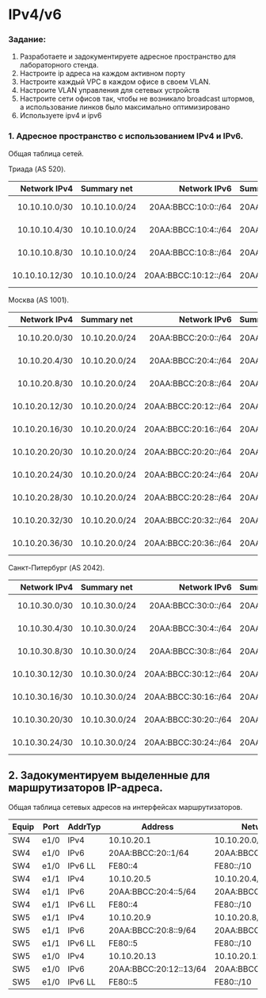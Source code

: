 #  IPv4/v6

###  Задание:

1. Разработаете и задокументируете адресное пространство для лабораторного стенда.
2. Настроите ip адреса на каждом активном порту
3. Настроите каждый VPC в каждом офисе в своем VLAN.
4. Настроите VLAN управления для сетевых устройств
5. Настроите сети офисов так, чтобы не возникало broadcast штормов, а использование линков было максимально оптимизировано
6. Используете ipv4 и ipv6


###  1. Адресное пространство с использованием IPv4 и IPv6.


  Общая таблица сетей.
  
  Триада (AS 520).

| Network IPv4     | Summary net    | Network IPv6             | Summary net         | Description   | Eq&port         |
|-----------------:|:---------------|-------------------------:|:--------------------|:-------------:|-----------------|
| 10.10.10.0/30    | 10.10.10.0/24  | 20AA:BBCC:10:0::/64      | 20AA:BBCC:10::/48   | Триада AS 520 | R23e0/1 R25e0/0 |
| 10.10.10.4/30    | 10.10.10.0/24  | 20AA:BBCC:10:4::/64      | 20AA:BBCC:10::/48   | Триада AS 520 | R25e0/2 R26e0/2 |
| 10.10.10.8/30    | 10.10.10.0/24  | 20AA:BBCC:10:8::/64      | 20AA:BBCC:10::/48   | Триада AS 520 | R26e0/0 R24e0/1 |
| 10.10.10.12/30   | 10.10.10.0/24  | 20AA:BBCC:10:12::/64     | 20AA:BBCC:10::/48   | Триада AS 520 | R23e0/2 R24e0/2 |

Москва (AS 1001).

| Network IPv4     | Summary net    | Network IPv6             | Summary net         | Description   | Eq&port         |
|-----------------:|:---------------|-------------------------:|:--------------------|:-------------:|-----------------|
| 10.10.20.0/30    | 10.10.20.0/24  | 20AA:BBCC:20:0::/64      | 20AA:BBCC:20::/48   | Москва AS 1001| SW4e1/0 R12e0/0 |
| 10.10.20.4/30    | 10.10.20.0/24  | 20AA:BBCC:20:4::/64      | 20AA:BBCC:20::/48   | Москва AS 1001| SW4e1/1 R13e0/1 |
| 10.10.20.8/30    | 10.10.20.0/24  | 20AA:BBCC:20:8::/64      | 20AA:BBCC:20::/48   | Москва AS 1001| SW5e1/1 R12e0/1 |
| 10.10.20.12/30   | 10.10.20.0/24  | 20AA:BBCC:20:12::/64     | 20AA:BBCC:20::/48   | Москва AS 1001| SW5e1/0 R13e0/0 |
| 10.10.20.16/30   | 10.10.20.0/24  | 20AA:BBCC:20:16::/64     | 20AA:BBCC:20::/48   | Москва AS 1001| R12e0/2 R14e0/0 |
| 10.10.20.20/30   | 10.10.20.0/24  | 20AA:BBCC:20:20::/64     | 20AA:BBCC:20::/48   | Москва AS 1001| R12e0/3 R15e0/1 |
| 10.10.20.24/30   | 10.10.20.0/24  | 20AA:BBCC:20:24::/64     | 20AA:BBCC:20::/48   | Москва AS 1001| R13e0/3 R14e0/1 |
| 10.10.20.28/30   | 10.10.20.0/24  | 20AA:BBCC:20:28::/64     | 20AA:BBCC:20::/48   | Москва AS 1001| R13e0/2 R15e0/0 |
| 10.10.20.32/30   | 10.10.20.0/24  | 20AA:BBCC:20:32::/64     | 20AA:BBCC:20::/48   | Москва AS 1001| R14e0/3 R19e0/0 |
| 10.10.20.36/30   | 10.10.20.0/24  | 20AA:BBCC:20:36::/64     | 20AA:BBCC:20::/48   | Москва AS 1001| R15e0/3 R20e0/0 |

Санкт-Питербург (AS 2042).

| Network IPv4     | Summary net    | Network IPv6             | Summary net         | Description   | Eq&port          |
|-----------------:|:---------------|-------------------------:|:--------------------|:-------------:|------------------|
| 10.10.30.0/30    | 10.10.30.0/24  | 20AA:BBCC:30:0::/64      | 20AA:BBCC:20::/48   | Питер AS 2042 | SW9e0/3  R17e0/0 |
| 10.10.30.4/30    | 10.10.30.0/24  | 20AA:BBCC:30:4::/64      | 20AA:BBCC:20::/48   | Питер AS 2042 | SW9e1/0  R16e0/2 |
| 10.10.30.8/30    | 10.10.30.0/24  | 20AA:BBCC:30:8::/64      | 20AA:BBCC:20::/48   | Питер AS 2042 | SW10e1/0 R17e0/2 |
| 10.10.30.12/30   | 10.10.30.0/24  | 20AA:BBCC:30:12::/64     | 20AA:BBCC:20::/48   | Питер AS 2042 | SW10e0/3 R16e0/0 |
| 10.10.30.16/30   | 10.10.30.0/24  | 20AA:BBCC:30:16::/64     | 20AA:BBCC:20::/48   | Питер AS 2042 | R17e0/1  R18e0/1 |
| 10.10.30.20/30   | 10.10.30.0/24  | 20AA:BBCC:30:20::/64     | 20AA:BBCC:20::/48   | Питер AS 2042 | R16e0/1  R18e0/0 |
| 10.10.30.24/30   | 10.10.30.0/24  | 20AA:BBCC:30:24::/64     | 20AA:BBCC:20::/48   | Питер AS 2042 | R16e0/3  R32e0/0 |



##  2. Задокументируем выделенные для маршрутизаторов IP-адреса.


  Общая таблица сетевых адресов на интерфейсах маршрутизаторов.

| Equip | Port | AddrTyp | Address                  | Network                | Description     |
|-------|------|---------|--------------------------|------------------------|-----------------|
| SW4   | e1/0 | IPv4    | 10.10.20.1               | 10.10.20.0/30          | to R12 e0/0     |
| SW4   | e1/0 | IPv6    | 20AA:BBCC:20::1/64       | 20AA:BBCC:20::/64      | to R12 e0/0     |
| SW4   | e1/0 | IPv6 LL | FE80::4                  | FE80::/10              | to R12 e0/0     |
| SW4   | e1/1 | IPv4    | 10.10.20.5               | 10.10.20.4/30          | to R13 e0/1     |
| SW4   | e1/1 | IPv6    | 20AA:BBCC:20:4::5/64     | 20AA:BBCC:20:4::/64    | to R13 e0/1     |
| SW4   | e1/1 | IPv6 LL | FE80::4                  | FE80::/10              | to R13 e0/1     |
| SW5   | e1/1 | IPv4    | 10.10.20.9               | 10.10.20.8/30          | to R12 e0/1     | 
| SW5   | e1/1 | IPv6    | 20AA:BBCC:20:8::9/64     | 20AA:BBCC:20:8::/64    | to R12 e0/1     |
| SW5   | e1/1 | IPv6 LL | FE80::5                  | FE80::/10              | to R12 e0/1     |
| SW5   | e1/0 | IPv4    | 10.10.20.13              | 10.10.20.12/30         | to R13 e0/0     |
| SW5   | e1/0 | IPv6    | 20AA:BBCC:20:12::13/64   | 20AA:BBCC:20:12::/64   | to R13 e0/0     |
| SW5   | e1/0 | IPv6 LL | FE80::5                  | FE80::/10              | to R13 e0/0     |







